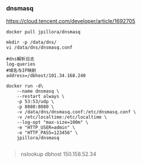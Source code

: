 
### dnsmasq
https://cloud.tencent.com/developer/article/1692705

```
docker pull jpillora/dnsmasq

mkdir -p /data/dns/
vi /data/dns/dnsmasq.conf

#dns解析日志
log-queries
#域名与IP映射
address=/dbhost/101.34.168.240

docker run -d\
    --name dnsmasq \
    --restart always \
    -p 53:53/udp \
    -p 8080:8080 \
    -v /data/dns/dnsmasq.conf:/etc/dnsmasq.conf \
    -v /etc/localtime:/etc/localtime \
    --log-opt "max-size=100m" \
    -e "HTTP_USER=admin" \
    -e "HTTP_PASS=123456" \
    jpillora/dnsmasq
    
```
> nslookup dbhost 150.158.52.34
